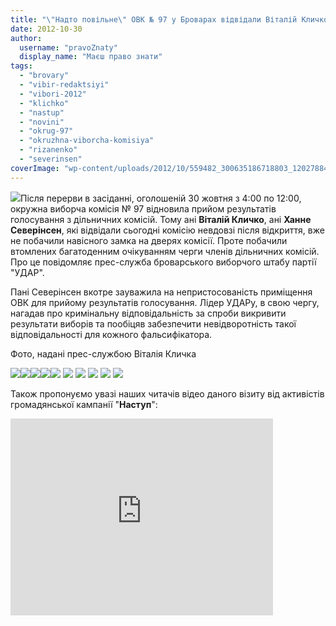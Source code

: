 ```yaml
---
title: "\"Надто повільне\" ОВК № 97 у Броварах відвідали Віталій Кличко та Ханне Северінсен"
date: 2012-10-30
author: 
  username: "pravoZnaty"
  display_name: "Маєш право знати"
tags: 
  - "brovary"
  - "vibir-redaktsiyi"
  - "vibori-2012"
  - "klichko"
  - "nastup"
  - "novini"
  - "okrug-97"
  - "okruzhna-viborcha-komisiya"
  - "rizanenko"
  - "severinsen"
coverImage: "wp-content/uploads/2012/10/559482_300635186718803_1202788468_n.jpg"
---
```


[![](https://mpz.brovary.org/wp-content/uploads/2012/10/559482_300635186718803_1202788468_n.jpg)](https://mpz.brovary.org/wp-content/uploads/2012/10/559482_300635186718803_1202788468_n.jpg)Після перерви в засіданні, оголошеній 30 жовтня з 4:00 по 12:00, окружна виборча комісія № 97 відновила прийом результатів голосування з дільничних комісій. Тому ані **Віталій Кличко**, ані **Ханне Северінсен**, які відвідали сьогодні комісію невдовзі після відкриття, вже не побачили навісного замка на дверях комісії. Проте побачили втомлених багатоденним очікуванням черги членів дільничних комісій. Про це повідомляє прес-служба броварського виборчого штабу партії "УДАР".

Пані Северінсен вкотре зауважила на непристосованість приміщення ОВК для прийому результатів голосування. Лідер УДАРу, в свою чергу, нагадав про кримінальну відповідальність за спроби викривити результати виборів та пообіцяв забезпечити невідворотність такої відповідальності для кожного фальсифікатора.

Фото, надані прес-службою Віталія Кличка

[![](https://mpz.brovary.org/wp-content/uploads/2012/10/197350_300635226718799_1207056879_n.jpg)](https://mpz.brovary.org/wp-content/uploads/2012/10/197350_300635226718799_1207056879_n.jpg)[![](https://mpz.brovary.org/wp-content/uploads/2012/10/384944_300635126718809_884529281_n.jpg)](https://mpz.brovary.org/wp-content/uploads/2012/10/384944_300635126718809_884529281_n.jpg)[![](https://mpz.brovary.org/wp-content/uploads/2012/10/526035_300635150052140_1654496244_n.jpg)](https://mpz.brovary.org/wp-content/uploads/2012/10/526035_300635150052140_1654496244_n.jpg)[![](https://mpz.brovary.org/wp-content/uploads/2012/10/416826_300635163385472_1005698255_n.jpg)](https://mpz.brovary.org/wp-content/uploads/2012/10/416826_300635163385472_1005698255_n.jpg)[![](https://mpz.brovary.org/wp-content/uploads/2012/10/602610_300635266718795_607296513_n.jpg)](https://mpz.brovary.org/wp-content/uploads/2012/10/602610_300635266718795_607296513_n.jpg) [![](https://mpz.brovary.org/wp-content/uploads/2012/10/560796_300635306718791_1672251135_n.jpg)](https://mpz.brovary.org/wp-content/uploads/2012/10/560796_300635306718791_1672251135_n.jpg) [![](https://mpz.brovary.org/wp-content/uploads/2012/10/409180_300635356718786_1188644996_n.jpg)](https://mpz.brovary.org/wp-content/uploads/2012/10/409180_300635356718786_1188644996_n.jpg) [![](https://mpz.brovary.org/wp-content/uploads/2012/10/318790_300635396718782_496705806_n.jpg)](https://mpz.brovary.org/wp-content/uploads/2012/10/318790_300635396718782_496705806_n.jpg) [![](https://mpz.brovary.org/wp-content/uploads/2012/10/547040_300635456718776_791311571_n.jpg)](https://mpz.brovary.org/wp-content/uploads/2012/10/547040_300635456718776_791311571_n.jpg) [![](https://mpz.brovary.org/wp-content/uploads/2012/10/12905_300635493385439_2064266578_n.jpg)](https://mpz.brovary.org/wp-content/uploads/2012/10/12905_300635493385439_2064266578_n.jpg)

Також пропонуємо увазі наших читачів відео даного візиту від активістів громадянської кампанії "**Наступ**":

<iframe src="https://www.youtube.com/embed/pAoAoDwb2II" frameborder="0" width="420" height="315"></iframe>
